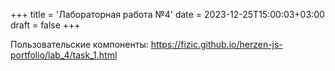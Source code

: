 +++
title = 'Лабораторная работа №4'
date = 2023-12-25T15:00:03+03:00
draft = false
+++

Пользовательские компоненты:
https://fizic.github.io/herzen-js-portfolio/lab_4/task_1.html
